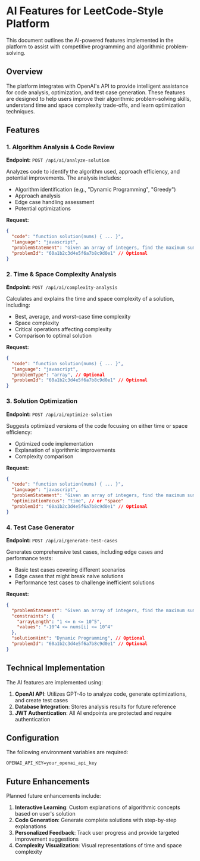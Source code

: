 # AI Features for LeetCode-Style Platform

This document outlines the AI-powered features implemented in the platform to assist with competitive programming and algorithmic problem-solving.

## Overview

The platform integrates with OpenAI's API to provide intelligent assistance for code analysis, optimization, and test case generation. These features are designed to help users improve their algorithmic problem-solving skills, understand time and space complexity trade-offs, and learn optimization techniques.

## Features

### 1. Algorithm Analysis & Code Review

**Endpoint:** `POST /api/ai/analyze-solution`

Analyzes code to identify the algorithm used, approach efficiency, and potential improvements. The analysis includes:

- Algorithm identification (e.g., "Dynamic Programming", "Greedy")
- Approach analysis
- Edge case handling assessment
- Potential optimizations

**Request:**
```json
{
  "code": "function solution(nums) { ... }",
  "language": "javascript",
  "problemStatement": "Given an array of integers, find the maximum sum of a contiguous subarray",
  "problemId": "60a1b2c3d4e5f6a7b8c9d0e1" // Optional
}
```

### 2. Time & Space Complexity Analysis

**Endpoint:** `POST /api/ai/complexity-analysis`

Calculates and explains the time and space complexity of a solution, including:

- Best, average, and worst-case time complexity
- Space complexity
- Critical operations affecting complexity
- Comparison to optimal solution

**Request:**
```json
{
  "code": "function solution(nums) { ... }",
  "language": "javascript",
  "problemType": "array", // Optional
  "problemId": "60a1b2c3d4e5f6a7b8c9d0e1" // Optional
}
```

### 3. Solution Optimization

**Endpoint:** `POST /api/ai/optimize-solution`

Suggests optimized versions of the code focusing on either time or space efficiency:

- Optimized code implementation
- Explanation of algorithmic improvements
- Complexity comparison

**Request:**
```json
{
  "code": "function solution(nums) { ... }",
  "language": "javascript",
  "problemStatement": "Given an array of integers, find the maximum sum of a contiguous subarray",
  "optimizationFocus": "time", // or "space"
  "problemId": "60a1b2c3d4e5f6a7b8c9d0e1" // Optional
}
```

### 4. Test Case Generator

**Endpoint:** `POST /api/ai/generate-test-cases`

Generates comprehensive test cases, including edge cases and performance tests:

- Basic test cases covering different scenarios
- Edge cases that might break naive solutions
- Performance test cases to challenge inefficient solutions

**Request:**
```json
{
  "problemStatement": "Given an array of integers, find the maximum sum of a contiguous subarray",
  "constraints": {
    "arrayLength": "1 <= n <= 10^5",
    "values": "-10^4 <= nums[i] <= 10^4"
  },
  "solutionHint": "Dynamic Programming", // Optional
  "problemId": "60a1b2c3d4e5f6a7b8c9d0e1" // Optional
}
```

## Technical Implementation

The AI features are implemented using:

1. **OpenAI API**: Utilizes GPT-4o to analyze code, generate optimizations, and create test cases
2. **Database Integration**: Stores analysis results for future reference
3. **JWT Authentication**: All AI endpoints are protected and require authentication

## Configuration

The following environment variables are required:

```
OPENAI_API_KEY=your_openai_api_key
```

## Future Enhancements

Planned future enhancements include:

1. **Interactive Learning**: Custom explanations of algorithmic concepts based on user's solution
2. **Code Generation**: Generate complete solutions with step-by-step explanations
3. **Personalized Feedback**: Track user progress and provide targeted improvement suggestions
4. **Complexity Visualization**: Visual representations of time and space complexity 